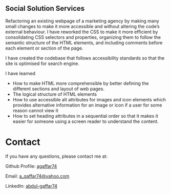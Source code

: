 # <eMedia>

##  Social Solution Services

Refactoring an existing webpage of a marketing agency by making many small changes to make it more accessible and without altering the code’s external behaviour. I have reworked the CSS to make it more efficient by consolidating CSS selectors and properties, organizing them to follow the semantic structure of the HTML elements, and including comments before each element or section of the page.

I have created the codebase that follows accessibility standards so that the site is optimised for search engine. 

I have learned
-	How to make HTML more comprehensible by better defining the different sections and layout of web pages.
-	The logical structure of HTML elements
-	How to use accessible alt attributes for images and icon elements which provides alternative information for an image or icon if a user for some reason cannot view it
-	How to set heading attributes in a sequential order so that it makes it easier for someone using a screen reader to understand the content.
  
  
# Contact

If you have any questions, please contact me at: 
 
  Github Profile: [agaffar74 ](https://github.com/agaffar74)  

  Email:  a_gaffar74@yahoo.com

  LinkedIn: [ abdul-gaffar74](https://www.linkedin.com/in/abdul-gaffar74/)
